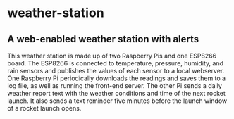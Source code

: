 # weather-station
## A web-enabled weather station with alerts
This weather station is made up of two Raspberry Pis and one ESP8266 board. The ESP8266 is connected to temperature, pressure, humidity, and rain sensors and publishes the values of each sensor to a local webserver. One Raspberry Pi periodically downloads the readings and saves them to a log file, as well as running the front-end server. The other Pi sends a daily weather report text with the weather conditions and time of the next rocket launch. It also sends a text reminder five minutes before the launch window of a rocket launch opens.
